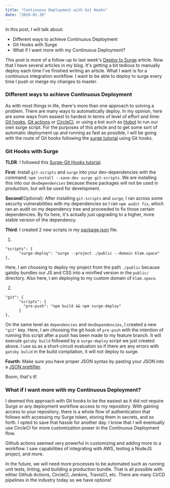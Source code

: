 ```yaml
---
title: "Continuous Deployment with Git Hooks"
date: "2019-01-30"
---
```


In this post, I will talk about:

* Different ways to achieve Continuous Deployment
* Git Hooks with Surge
* What if I want more with my Continuous Deployment?

This post is more of a follow-up to last week's [Deploy to Surge](http://klam.space/content/03-deploy-surge/) article. Now that I have several articles in my blog. It's getting a bit tedious to manually deploy each time I've finished writing an article. What I want is for a continuous integration workflow. I want to be able to deploy to surge every time I push or merge my changes to master.

### Different ways to achieve Continuous Deployment

As with most things in life, there's more than one approach to solving a problem. There are many ways to automatically deploy. In my opinion, here are some ways from easiest to hardest in terms of level of effort and time: [Git hooks](https://git-scm.com/book/en/v2/Customizing-Git-Git-Hooks), [Git actions](https://help.github.com/en/actions) or [CircleCI](https://circleci.com/), or using a bot such as [Hubot](https://hubot.github.com/) to run our own surge script. For the purposes of this article and to get some sort of automatic deployment up and running as fast as possible, I will be going with the route of Git hooks following the [surge tutorial](https://surge.sh/help/deploying-continuously-using-git-hooks) using Git hooks.

### Git Hooks with Surge

__TLDR__: I followed this [Surge-Git Hooks tutorial](https://surge.sh/help/deploying-continuously-using-git-hooks).

__First__: Install `git-scripts` and `surge` into your dev-dependencies with the command: `npm install --save-dev surge git-scripts`. We are installing this into our `devDependencies` because these packages will not be used in production, but will be used for development.

__Second__(Optional): After installing `git-scripts` and `surge`, I ran across some security vulnerabilities with my dependencies so I ran `npm audit fix`, which ran an audit on my dependency tree and proceeded to fix those certain dependencies. By fix here, it's actually just upgrading to a higher, more stable version of the dependency.

__Third__: I created 2 new scripts in my [package.json](https://github.com/klammm/all-things-random/blob/master/package.json) file.

1.
```
"scripts": {
      "surge-deploy": "surge --project ./public --domain klam.space"
},
```
Here, I am choosing to deploy my project from the path `./public` because gatsby bundles our JS and CSS into a minified version in the `public/` directory. Also here, I am deploying to my custom domain of `klam.space`.

2.
```
"git": {
      "scripts": {
        "pre-push": "npm build && npm surge-deploy"
      }
},
```
On the same level as `dependencies` and `devDependencies`, I created a new `"git"` key.
Here, I am choosing the git hook of `pre-push` with the intention of running this script after a push has been made to my feature branch. It will execute `gatsby build` followed by a `surge-deploy` script we just created above. I use `&&` as a short-circuit evaluation so if there are any errors with `gatsby bulid` in the build compilation, it will not deploy to surge.

__Fourth__: Make sure you have proper JSON syntax by pasting your JSON into a [JSON prettifier](https://jsonlint.com/).

Boom, that's it!

### What if I want more with my Continuous Deployment?

I deemed this approach with Git hooks to be the easiest as it did not require Surge or any deployment workflow access to my repository. With gaining access to your repository, there is a whole flow of authentication that follows with accessing my Surge token, storing them in secrets, and so forth. I opted to save that hassle for another day. I know that I will eventually use CircleCI for more customization power in the Continuous Deployment flow.

Github actions seemed very powerful in customizing and adding more to a workflow. I saw capabilities of integrating with AWS, testing a NodeJS project, and more.

In the future, we will need more processes to be automated such as running unit tests, linting, and building a production bundle. That is all possible with either Github Actions, CircleCI, Jenkins, TravisCI, etc. There are many CI/CD pipelines in the industry today so we have options!
